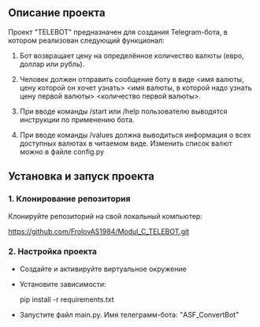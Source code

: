## Описание проекта

Проект "TELEBOT" предназначен для создания Telegram-бота, в котором реализован следующий функционал:

1. Бот возвращает цену на определённое количество валюты (евро, доллар или рубль).

2. Человек должен отправить сообщение боту в виде <имя валюты, цену которой он хочет узнать> <имя валюты, в которой
надо узнать цену первой валюты> <количество первой валюты>.

3. При вводе команды /start или /help пользователю выводятся инструкции по применению бота.

4. При вводе команды /values должна выводиться информация о всех доступных валютах в читаемом виде. Изменить список
валют можно в файле config.py

## Установка и запуск проекта

### 1. Клонирование репозитория

Клонируйте репозиторий на свой локальный компьютер:

https://github.com/FrolovAS1984/Modul_C_TELEBOT.git

### 2. Настройка проекта
- Создайте и активируйте виртуальное окружение

- Установите зависимости: 

     pip install -r requirements.txt

- Запустите файл main.py. Имя телеграмм-бота: "ASF_ConvertBot"